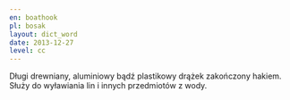 ```yaml
---
en: boathook
pl: bosak
layout: dict_word
date: 2013-12-27
level: cc
---
```


Długi drewniany, aluminiowy bądź plastikowy drążek zakończony hakiem.   
Służy do wyławiania lin i innych przedmiotów z wody.